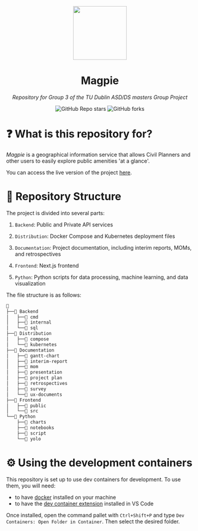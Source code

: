 <div align="center">

<img src="https://github.com/user-attachments/assets/c147b766-d1bd-4cf7-b4e9-fa49705c89b1" align="center" width="144px" height="144px"/>

# Magpie

_Repository for Group 3 of the TU Dublin ASD/DS masters Group Project_

</div>

<div align="center">

![GitHub Repo stars](https://img.shields.io/github/stars/2024-CMPU9010-GROUP-3/magpie?style=for-the-badge)
![GitHub forks](https://img.shields.io/github/forks/2024-CMPU9010-GROUP-3/magpie?style=for-the-badge)

</div>

# ❓ What is this repository for?

_Magpie_ is a geographical information service that allows Civil Planners and other users to easily explore public amenities 'at a glance'.

You can access the live version of the project [here](https://magpie.solonsstuff.com/).



# 📂 Repository Structure

The project is divided into several parts:

1. `Backend`: Public and Private API services

2. `Distribution`: Docker Compose and Kubernetes deployment files

3. `Documentation`: Project documentation, including interim reports, MOMs, and retrospectives

4. `Frontend`: Next.js frontend

5. `Python`: Python scripts for data processing, machine learning, and data visualization

The file structure is as follows:

```sh
📁
├──📁 Backend
│   ├──📁 cmd
│   ├──📁 internal
│   └──📁 sql
├──📁 Distribution
│   ├──📁 compose
│   └──📁 kubernetes
├──📁 Documentation
│   ├──📁 gantt-chart
│   ├──📁 interim-report
│   ├──📁 mom
│   ├──📁 presentation
│   ├──📁 project plan
│   ├──📁 retrospectives
│   ├──📁 survey
│   └──📁 ux-documents
├──📁 Frontend
│   ├──📁 public
│   └──📁 src
└──📁 Python
    ├──📁 charts
    ├──📁 notebooks
    ├──📁 script
    └──📁 yolo
```

# ⚙️ Using the development containers

This repository is set up to use dev containers for development. To use them, you will need:

- to have [docker](https://www.docker.com/) installed on your machine
- to have the [dev container extension](https://marketplace.visualstudio.com/items?itemName=ms-vscode-remote.remote-containers) installed in VS Code

Once installed, open the command pallet with `Ctrl+Shift+P` and type `Dev Containers: Open Folder in Container`. Then select the desired folder.
